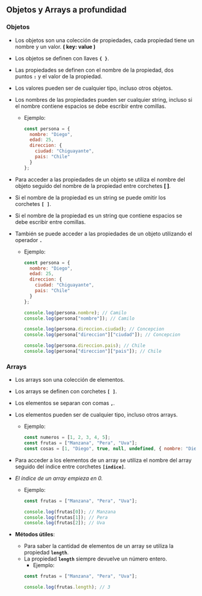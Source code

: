 
## Objetos y Arrays a profundidad

### Objetos

- Los objetos son una colección de propiedades, cada propiedad tiene un nombre y un valor. **( key: value )**
- Los objetos se definen con llaves **`{ }`**.
- Las propiedades se definen con el nombre de la propiedad, dos puntos **`:`** y el valor de la propiedad.
- Los valores pueden ser de cualquier tipo, incluso otros objetos.
- Los nombres de las propiedades pueden ser cualquier string, incluso si el nombre contiene espacios se debe escribir entre comillas.
    - Ejemplo:
        
        ```js
        const persona = {
          nombre: "Diego",
          edad: 25,
          direccion: {
            ciudad: "Chiguayante",
            pais: "Chile"
          }
        };
        ```
        
- Para acceder a las propiedades de un objeto se utiliza el nombre del objeto seguido del nombre de la propiedad entre corchetes **[ ]**.
- Si el nombre de la propiedad es un string se puede omitir los corchetes **`[ ]`**.
- Si el nombre de la propiedad es un string que contiene espacios se debe escribir entre comillas.
- También se puede acceder a las propiedades de un objeto utilizando el operador **`.`**
    - Ejemplo:
        
        ```js
        const persona = {
          nombre: "Diego",
          edad: 25,
          direccion: {
            ciudad: "Chiguayante",
            pais: "Chile"
          }
        };
        
        console.log(persona.nombre); // Camilo
        console.log(persona["nombre"]); // Camilo
        
        console.log(persona.direccion.ciudad); // Concepcion
        console.log(persona["direccion"]["ciudad"]); // Concepcion
        
        console.log(persona.direccion.pais); // Chile
        console.log(persona["direccion"]["pais"]); // Chile
        ```
        

### Arrays

- Los arrays son una colección de elementos.
- Los arrays se definen con corchetes **`[ ]`**.
- Los elementos se separan con comas **`,`**.
- Los elementos pueden ser de cualquier tipo, incluso otros arrays.
    - Ejemplo:
        
        ```js
        const numeros = [1, 2, 3, 4, 5];
        const frutas = ["Manzana", "Pera", "Uva"];
        const cosas = [1, "Diego", true, null, undefined, { nombre: "Diego" }, [1, 2, 3]];
        ```
        
- Para acceder a los elementos de un array se utiliza el nombre del array seguido del índice entre corchetes **`[indice]`**.
- *El índice de un array empieza en 0.*
    - Ejemplo:
        
        ```js
        const frutas = ["Manzana", "Pera", "Uva"];
        
        console.log(frutas[0]); // Manzana
        console.log(frutas[1]); // Pera
        console.log(frutas[2]); // Uva
        ```
        
- **Métodos útiles**:
    - Para saber la cantidad de elementos de un array se utiliza la propiedad **`length`**.
    - La propiedad **`length`** siempre devuelve un número entero.
        - Ejemplo:
        ```js
        const frutas = ["Manzana", "Pera", "Uva"];

        console.log(frutas.length); // 3
        ```